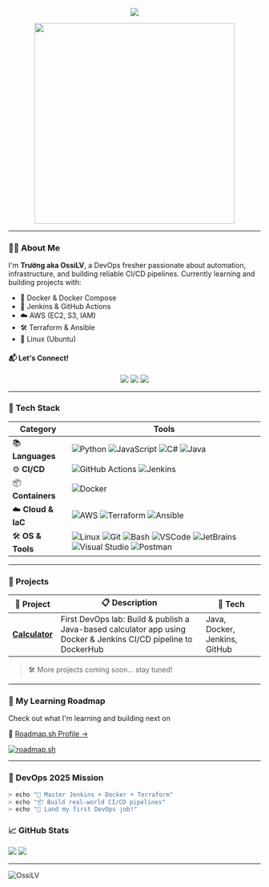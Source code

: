 <!-- Welcome text -->
<p align="center">
  <img src="https://readme-typing-svg.herokuapp.com/?lines=Hi,+I'm+OssiLV+👋;DevOps+Fresher+from+Vietnam+🇻🇳;Let’s+automate+all+the+things!&center=true&width=500&height=50">
</p>

<!-- Banner -->
<p align="center">
  <img src="https://media.giphy.com/media/qgQUggAC3Pfv687qPC/giphy.gif" width="400" />
</p>

---

### 👨‍💻 About Me

I'm **Trường aka OssiLV**, a DevOps fresher passionate about automation, infrastructure, and building reliable CI/CD pipelines. Currently learning and building projects with:

- 🐳 Docker & Docker Compose
- 🔧 Jenkins & GitHub Actions
- ☁️ AWS (EC2, S3, IAM)
- 🛠️ Terraform & Ansible
- 🐧 Linux (Ubuntu)

#### 📬 Let's Connect!
<p align="center">
   <a href="mailto:vohoanganhtruong@gmail.com"><img src="https://img.shields.io/badge/-Email-%23333?style=flat&logo=gmail&logoColor=white" /></a> 
   <a href="https://www.linkedin.com/in/ossilv/"><img src="https://img.shields.io/badge/-LinkedIn-blue?style=flat&logo=linkedin" /></a> 
   <a href="https://github.com/OssiLV"><img src="https://img.shields.io/badge/-GitHub-181717?style=flat&logo=github&logoColor=white" /></a> 
</p>

---

### 🧰 Tech Stack

| Category         | Tools |
|------------------|-------|
| 📚 **Languages**    | ![Python](https://skillicons.dev/icons?i=python) ![JavaScript](https://skillicons.dev/icons?i=javascript) ![C#](https://skillicons.dev/icons?i=cs) ![Java](https://skillicons.dev/icons?i=java) |
| ⚙️ **CI/CD**        | ![GitHub Actions](https://skillicons.dev/icons?i=github) ![Jenkins](https://skillicons.dev/icons?i=jenkins) |
| 📦 **Containers**   | ![Docker](https://skillicons.dev/icons?i=docker) |
| ☁️ **Cloud & IaC**  | ![AWS](https://skillicons.dev/icons?i=aws) ![Terraform](https://skillicons.dev/icons?i=terraform) ![Ansible](https://skillicons.dev/icons?i=ansible) |
| 🛠️ **OS & Tools**   | ![Linux](https://skillicons.dev/icons?i=linux) ![Git](https://skillicons.dev/icons?i=git) ![Bash](https://skillicons.dev/icons?i=bash) ![VSCode](https://skillicons.dev/icons?i=vscode) ![JetBrains](https://skillicons.dev/icons?i=webstorm) ![Visual Studio](https://skillicons.dev/icons?i=visualstudio) ![Postman](https://skillicons.dev/icons?i=postman) |

---

### 🧪 Projects

| 🧱 Project | 📋 Description | 🧰 Tech |
|-----------|----------------|--------|
| [**Calculator**](https://github.com/OssiLV/Calculator) | First DevOps lab: Build & publish a Java-based calculator app using Docker & Jenkins CI/CD pipeline to DockerHub | Java, Docker, Jenkins, GitHub |



> 🛠 More projects coming soon... stay tuned!

---

### 🧭 My Learning Roadmap

Check out what I'm learning and building next on  

📌 [Roadmap.sh Profile →](https://roadmap.sh/u/ossilv)

[![roadmap.sh](https://roadmap.sh/card/wide/64903665779070ae624b8c38?variant=light)](https://roadmap.sh/u/ossilv)

---

### 🧠 DevOps 2025 Mission
```bash
> echo "🚀 Master Jenkins + Docker + Terraform"
> echo "📦 Build real-world CI/CD pipelines"
> echo "💼 Land my first DevOps job!"
```

### 📈 GitHub Stats

<p align="left"> <img src="https://github-readme-stats.vercel.app/api?username=OssiLV&show_icons=true&theme=transparent" /> <img src="https://github-readme-stats.vercel.app/api/top-langs/?username=OssiLV&layout=compact&theme=transparent" /> </p>

---

<p align="left"> <img src="https://komarev.com/ghpvc/?username=OssiLV&label=Profile%20views&color=0e75b6&style=flat" alt="OssiLV" /> </p>
